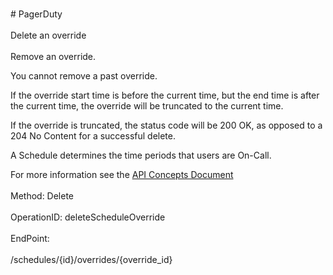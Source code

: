 <br>#     PagerDuty</br>
<br>Delete an override</br>
<br>Remove an override. 

You cannot remove a past override. 

If the override start time is before the current time, but the end time is after the current time, the override will be truncated to the current time. 

If the override is truncated, the status code will be 200 OK, as opposed to a 204 No Content for a successful delete.

A Schedule determines the time periods that users are On-Call.

For more information see the [API Concepts Document](../../docs/CONCEPTS.md#schedules)
</br>
<br>Method: Delete</br>
<br>OperationID: deleteScheduleOverride</br>
<br>EndPoint:</br>
<br>/schedules/{id}/overrides/{override_id}</br>
